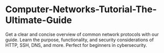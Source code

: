 # Computer-Networks-Tutorial-The-Ultimate-Guide
Get a clear and concise overview of common network protocols with our guide. Learn the purpose, functionality, and security considerations of HTTP, SSH, DNS, and more. Perfect for beginners in cybersecurity.
